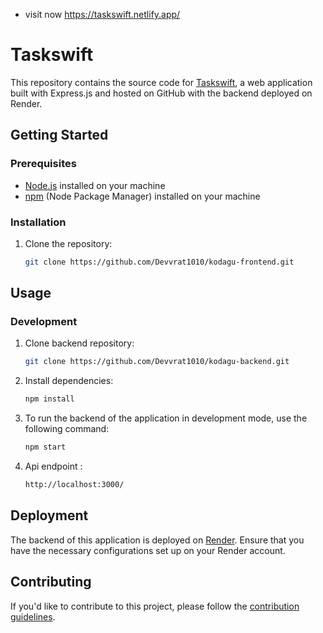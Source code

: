 - visit now https://taskswift.netlify.app/
# Taskswift

This repository contains the source code for [Taskswift](https://taskswift.netlify.app/), a web application built with Express.js and hosted on GitHub with the backend deployed on Render.

## Getting Started

### Prerequisites

- [Node.js](https://nodejs.org/) installed on your machine
- [npm](https://www.npmjs.com/) (Node Package Manager) installed on your machine

### Installation

1. Clone the repository:

    ```bash
    git clone https://github.com/Devvrat1010/kodagu-frontend.git
    ```

## Usage

### Development
1. Clone backend repository:
   ```bash
   git clone https://github.com/Devvrat1010/kodagu-backend.git
    ```
   
2. Install dependencies:
    ```bash
    npm install
    ```
    
3. To run the backend of the application in development mode, use the following command:
    ```bash
    npm start
    ```
    
4. Api endpoint :
    ```bash
    http://localhost:3000/
    ```

## Deployment

The backend of this application is deployed on [Render](https://render.com/). Ensure that you have the necessary configurations set up on your Render account.

## Contributing

If you'd like to contribute to this project, please follow the [contribution guidelines](CONTRIBUTING.md).
